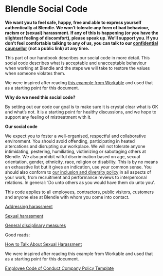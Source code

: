 # Blendle Social Code

**We want you to feel safe, happy, free and able to express yourself authentically at Blendle. We won’t tolerate any form of bad behaviour, racism or (sexual) harassment. If any of this is happening (or you have the slightest feeling of discomfort), please speak up. We’ll support you. If you don’t feel comfortable talking to any of us, you can talk to our [confidential counsellor](https://www.notion.so/ceb925ba799f4dcab14bee5af3ffc0b8?pvs=21) (not a public link) at any time.**

This part of our handbook describes our social code in more detail. This social code describes what is acceptable and unacceptable behaviour when working at Blendle and the steps we will take to restore the values when someone violates them.

We were inspired after reading [this example from Workable](https://resources.workable.com/employee-code-of-conduct-company-policy) and used that as a starting point for this document.

**Why do we need this social code?**

By setting out our code our goal is to make sure it is crystal clear what is OK and what’s not. It is a starting point for healthy discussions, and we hope to support any feeling of mistreatment with it.

**Our social code**

We expect you to foster a well-organised, respectful and collaborative environment. You should avoid offending, participating in heated altercations and disrupting our workplace. We will not tolerate anyone intimidating, pestering, humiliating, victimizing or sabotaging others at Blendle. We also prohibit wilful discrimination based on age, sexual orientation, gender, ethnicity, race, religion or disability. This is by no means an exhaustive list but it gives an indication, use your common sense. You should also conform to [our inclusion and diversity policy](https://www.notion.so/Diversity-and-Inclusion-b6c7664bac98442fa0de7a0026ab95ea?pvs=21) in all aspects of your work, from recruitment and performance reviews to interpersonal relations. In general: ‘Do unto others as you would have them do unto you’.

This code applies to all employees, contractors, public visitors, customers and anyone else at Blendle with whom you come into contact.

[Addressing harassment](Blendle%20Social%20Code%20c710f0cfcf73464fbae26ec63a035e5f/Addressing%20harassment%2044ecc2e3734d4850ae79bce24dd79ecc.md)

[Sexual harassment](Blendle%20Social%20Code%20c710f0cfcf73464fbae26ec63a035e5f/Sexual%20harassment%20ad99cc85619d4243a843284d6c6dc5ff.md)

[General disciplinary measures](Blendle%20Social%20Code%20c710f0cfcf73464fbae26ec63a035e5f/General%20disciplinary%20measures%206d968e89ed814770ac5ceabed7a11250.md)

Good reads:

[How to Talk About Sexual Harassment](https://leanin.org/meeting-guides/how-to-talk-about-sexual-harassment)

We were inspired after reading this example from Workable and used that as a starting point for this document.

[Employee Code of Conduct Company Policy Template](https://resources.workable.com/employee-code-of-conduct-company-policy)